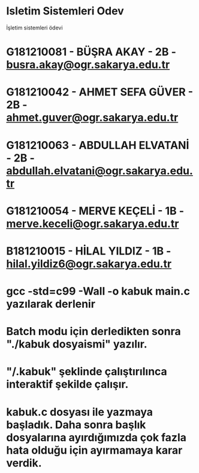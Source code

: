 # Isletim Sistemleri Odev
 İşletim sistemleri ödevi

# G181210081 - BÜŞRA AKAY - 2B - busra.akay@ogr.sakarya.edu.tr
# G181210042 - AHMET SEFA GÜVER - 2B - ahmet.guver@ogr.sakarya.edu.tr
# G181210063 - ABDULLAH ELVATANİ - 2B - abdullah.elvatani@ogr.sakarya.edu.tr
# G181210054 - MERVE KEÇELİ - 1B - merve.keceli@ogr.sakarya.edu.tr
# B181210015 - HİLAL YILDIZ - 1B - hilal.yildiz6@ogr.sakarya.edu.tr

# gcc -std=c99 -Wall -o kabuk main.c yazılarak derlenir
# Batch modu için derledikten sonra "./kabuk dosyaismi" yazılır.
# "/.kabuk" şeklinde çalıştırılınca interaktif şekilde çalışır.
# kabuk.c dosyası ile yazmaya başladık. Daha sonra başlık dosyalarına ayırdığımızda çok fazla hata olduğu için ayırmamaya karar verdik.


